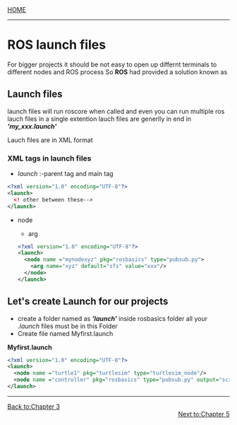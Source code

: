 <div align="left">
  <a href="https://jovinsav.github.io/Rosworkshop/">HOME</a>
</div>

---
# ROS launch files
For bigger projects it should be not easy to open up differnt terminals to
different nodes and ROS process So **ROS** had provided a solution known as
## Launch files
launch files will run roscore when called and even you can run multiple ros lauch files in a single extention lauch files are generlly in end in ***'my_xxx.launch'***

Lauch files are in XML format

### XML tags in launch files
* *launch* :-parent tag and main tag

```XML
<?xml version="1.0" encoding="UTF-8"?>
<launch>
  <! other between these-->
</launch>
```

 * node
   * arg
   
   ```XML
   <?xml version="1.0" encoding="UTF-8"?>
   <launch>
     <node name ="mynodexyz" pkg="rosbasics" type="pubsub.py">
       <arg name="xyz" default="sfs" value="xxx"/>
     </node>
   </launch>
   ```

## Let's create Launch for our projects
  * create a folder named as ***'launch'***  inside rosbasics folder all your *.launch* files must be in this Folder
  * Create file named Myfirst.launch

   **Myfirst.launch**
   ```XML
   <?xml version="1.0" encoding="UTF-8"?>
   <launch>
     <node name ="turtle1" pkg="turtlesim" type="turtlesim_node"/>
     <node name ="controller" pkg="rosbasics" type="pubsub.py" output="screen"/>
   </launch>

   ```
---

<div align="left">
  <a href="https://jovinsav.github.io/Rosworkshop/chapter3.html">Back to:Chapter 3</a>
</div>

<div align="right">
  <a href="https://jovinsav.github.io/Rosworkshop/chapter5.html">Next to:Chapter 5</a>
</div>
